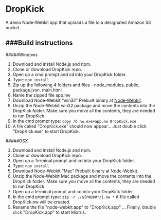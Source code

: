 DropKick
========

A demo Node-Webkit app that uploads a file to a designated Amazon S3 bucket.

###Build instructions
------

#####Windows

 1. Download and install Node.js and npm.
 2. Clone or download DropKick repo.
 3. Open up a cmd prompt and cd into your DropKick folder.
 4. Type:
    `npm install`
 5. Zip up the following 4 folders and files - node_modules, public, package.json, main.html
 6. Name the zipped file app.nw
 7. Download Node-Webkit “win32” Prebuilt binary at [Node-Webkit](https://github.com/rogerwang/node-webkit).
 8. Unzip the Node-Webkit win32 package and move the contents into the DropKick folder.  Make sure you move all the contents, they are needed to run DropKick
 9. In the cmd prompt type: `copy /b nw.exe+app.nw DropKick.exe`
 10. A file called "DropKick.exe" should now appear…  Just double click "DropKick.exe" to start DropKick.

#####OSX

 1. Download and install Node.js and npm.
 2. Clone or download DropKick repo.
 3. Open up a Terminal prompt and cd into your DropKick folder.
 4. Type: `npm install`
 5. Download Node-Webkit “Mac” Prebuilt binary at [Node-Webkit](https://github.com/rogerwang/node-webkit).
 6. Unzip the Node-Webkit Mac package and move the contents into the DropKick folder.  Make sure you move all the contents, they are needed to run DropKick.
 7. Open up a terminal prompt and cd into your DropKick folder.
 8. In the cmd prompt type: `zip -r ./${PWD##*/}.nw *`  A file called DropKick.nw will be created.
 9. Rename the file "node-webkit.app" to "DropKick.app" … Finally, double click "DropKick.app" to start Mixtris.
